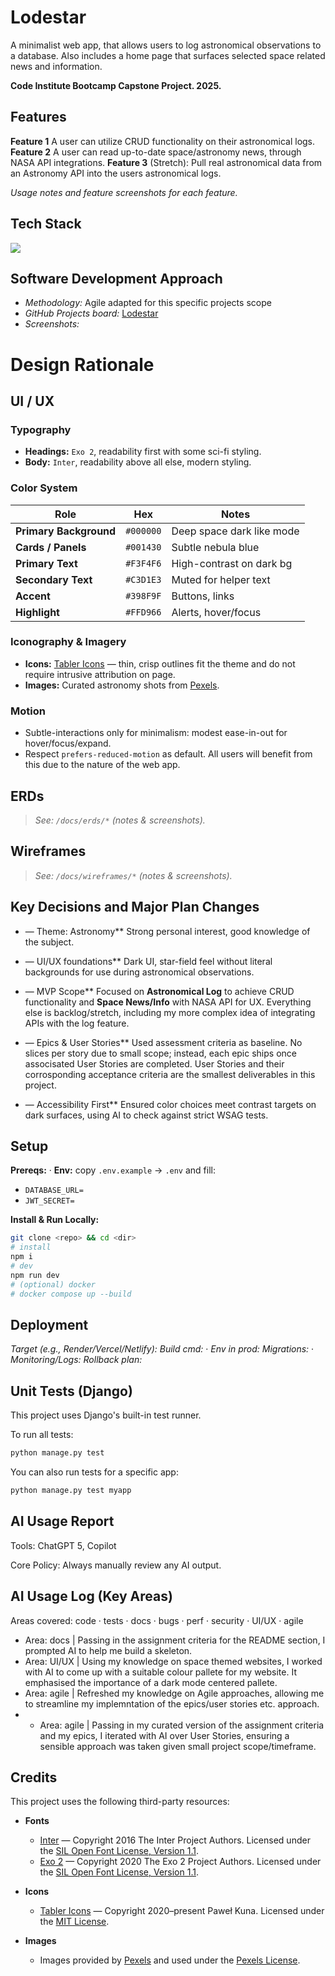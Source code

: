# Lodestar

A minimalist web app, that allows users to log astronomical observations to a database. Also includes a home page that surfaces selected space related news and information.

**Code Institute Bootcamp Capstone Project. 2025.**

## Features

**Feature 1** A user can utilize CRUD functionality on their astronomical logs.
**Feature 2** A user can read up-to-date space/astronomy news, through NASA API integrations.
**Feature 3** (Stretch): Pull real astronomical data from an Astronomy API into the users astronomical logs.

*Usage notes and feature screenshots for each feature.*

## Tech Stack

<p align="left">
  <img src="https://skillicons.dev/icons?i=html,css,js,django,postgres,heroku" />
</p>

## Software Development Approach

* *Methodology:* Agile adapted for this specific projects scope
* *GitHub Projects board:* [Lodestar](https://github.com/users/curtisnlogan/projects/12/views/1)
* *Screenshots:*

# Design Rationale

## UI / UX

### Typography

* **Headings:** `Exo 2`, readability first with some sci-fi styling.
* **Body:** `Inter`, readability above all else, modern styling.

### Color System

| Role                   | Hex       | Notes                         |
| ---------------------- | --------- | ----------------------------- |
| **Primary Background** | `#000000` | Deep space dark like mode     |
| **Cards / Panels**     | `#001430` | Subtle nebula blue            |
| **Primary Text**       | `#F3F4F6` | High-contrast on dark bg      |
| **Secondary Text**     | `#C3D1E3` | Muted for helper text         |
| **Accent**             | `#398F9F` | Buttons, links                |
| **Highlight**          | `#FFD966` | Alerts, hover/focus           |

### Iconography & Imagery

* **Icons:** [Tabler Icons](https://tabler.io/icons) — thin, crisp outlines fit the theme and do not require intrusive attribution on page.
* **Images:** Curated astronomy shots from [Pexels](https://www.pexels.com/).

### Motion

* Subtle-interactions only for minimalism: modest ease-in-out for hover/focus/expand.
* Respect `prefers-reduced-motion` as default. All users will benefit from this due to the nature of the web app.

## ERDs

> *See: `/docs/erds/*` (notes & screenshots).*

## Wireframes

> *See: `/docs/wireframes/*` (notes & screenshots).*

## Key Decisions and Major Plan Changes

* — Theme: Astronomy**
  Strong personal interest, good knowledge of the subject.

* — UI/UX foundations**
  Dark UI, star-field feel without literal backgrounds for use during astronomical observations.

* — MVP Scope**
  Focused on **Astronomical Log** to achieve CRUD functionality and **Space News/Info** with NASA API for UX. Everything else is backlog/stretch, including my more complex idea of integrating APIs with the log feature.

* — Epics & User Stories**
  Used assessment criteria as baseline. No slices per story due to small scope; instead, each epic ships once associsated User Stories are completed. User Stories and their corrosponding acceptance criteria are the smallest deliverables in this project.

* — Accessibility First**
  Ensured color choices meet contrast targets on dark surfaces, using AI to check against strict WSAG tests.

## Setup

**Prereqs:** <!-- Node/Python version --> · <!-- DB -->
**Env:** copy `.env.example` → `.env` and fill:

* `DATABASE_URL=` <!-- TODO -->
* `JWT_SECRET=` <!-- TODO -->

**Install & Run Locally:**

```bash
git clone <repo> && cd <dir>
# install
npm i
# dev
npm run dev
# (optional) docker
# docker compose up --build
```

## Deployment

*Target (e.g., Render/Vercel/Netlify):* <!-- TODO -->
*Build cmd:* <!-- TODO --> · *Env in prod:* <!-- TODO -->
*Migrations:* <!-- TODO --> · *Monitoring/Logs:* <!-- TODO -->
*Rollback plan:* <!-- TODO one line -->

## Unit Tests (Django)

This project uses Django's built-in test runner.

To run all tests:

```bash
python manage.py test
```

You can also run tests for a specific app:

```bash
python manage.py test myapp
```

## AI Usage Report

Tools: ChatGPT 5, Copilot  

Core Policy: Always manually review any AI output.

## AI Usage Log (Key Areas)

Areas covered: code · tests · docs · bugs · perf · security · UI/UX · agile

- Area: docs | Passing in the assignment criteria for the README section, I prompted AI to help me build a skeleton.
- Area: UI/UX | Using my knowledge on space themed websites, I worked with AI to come up with a suitable colour pallete for my website. It emphasised the importance of a dark mode centered pallete.
- Area: agile | Refreshed my knowledge on Agile approaches, allowing me to streamline my implemntation of the epics/user stories etc. approach.
- - Area: agile | Passing in my curated version of the assignment criteria and my epics, I iterated with AI over User Stories, ensuring a sensible approach was taken given small project scope/timeframe.

## Credits

This project uses the following third-party resources:

- **Fonts**  
  - [Inter](https://github.com/rsms/inter) — Copyright 2016 The Inter Project Authors. Licensed under the [SIL Open Font License, Version 1.1](https://openfontlicense.org/).  
  - [Exo 2](https://fonts.google.com/specimen/Exo+2) — Copyright 2020 The Exo 2 Project Authors. Licensed under the [SIL Open Font License, Version 1.1](https://openfontlicense.org/).  

- **Icons**  
  - [Tabler Icons](https://tabler.io/icons) — Copyright 2020–present Paweł Kuna. Licensed under the [MIT License](https://github.com/tabler/tabler-icons/blob/master/LICENSE).  

- **Images**  
  - Images provided by [Pexels](https://www.pexels.com/) and used under the [Pexels License](https://www.pexels.com/license/).
